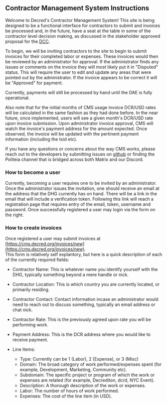 ## Contractor Management System Instructions

Welcome to Decred's Contractor Management System!  This site is being designed
to be a functional interface for contractors to submit and invoices be
processed and, in the future, have a seat at the table in some of the
contractor level decision making, as discussed in the stakeholder approved
proposal for the 
[DCC](https://proposals.decred.org/proposals/fa38a3593d9a3f6cb2478a24c25114f5097c572f6dadf24c78bb521ed10992a4).

To begin, we will be inviting contractors to the site to begin to submit 
invoices for their completed labor or expenses.  These invoices would then be 
reviewed by an administrator for approval.  If the administrator finds any
issues or comments on the invoice they will most likely put it in "Disputed"
status.  This will require the user to edit and update any areas that were
pointed out by the administrator.  If the invoice appears to be correct it will
be "Approved" for payment. 

Currently, payments will still be processed by hand until the DAE is fully
operational.

Also note that for the initial months of CMS usage invoice DCR/USD rates will
be calculated in the same fashion as they had done before.  In the near future,
once implemented, users will see a given month's DCR/USD rate upon invoice
submission.  Upon administrator invoice approval, CMS will watch the invoice's
payment address for the amount expected.  Once observed, the invoice will be
updated with the pertinent payment information (including the txid etc).

If you have any questions or concerns about the way CMS works, please reach out
to the developers by submitting issues on [github](https://github.com/decred/politeia)
or finding the Politeia channel that is bridged across both Matrix and our
Discord.

### How to become a user

Currently, becoming a user requires one to be invited by an administrator.
Once the administrator issues the invitation, one should receive an email at
the address that the DHG currently has on hand.  There will be a link in the
email that will include a verification token.  Following this link will reach a
registration page that requires entry of the email, token, username and
password.  Once successfully registered a user may login via the form on the
right.

### How to create invoices

Once registered a user may submit invoices at
[https://cms.decred.org/invoices/new](https://cms.decred.org/invoices/new).  
This form is relatively self explantory, but here is a quick description of
each of the currently required fields:

* Contractor Name: This is whatever name you identify yourself with the DHG,
  typically something beyond a mere handle or nick.
* Contractor Location: This is which country you are currently located, or
  primarily residing.
* Contractor Contact: Contact information incase an administrator would need to
  reach out to discuss something, typically an email address or chat nick.
* Contractor Rate: This is the previously agreed upon rate you will be
  performing work.
* Payment Address: This is the DCR address where you would like to receive
  payment.  

* Line Items:
  * Type: Currently can be 1 (Labor), 2 (Expense), or 3 (Misc)
  * Domain: The broad category of work performed/expenses spent (for example,
    Development, Marketing, Community etc).
  * Subdomain: The specific project or program of which the work or expenses
    are related (for example, Decrediton, dcrd, NYC Event).
  * Description: A thorough description of the work or expenses.
  * Labor: The number of hours of work performed.
  * Expenses: The cost of the line item (in USD).
